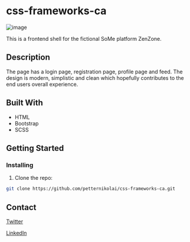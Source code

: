 # css-frameworks-ca

![image](https://github.com/petternikolai/css-frameworks-ca/assets/116467779/376031e8-d3dc-4abe-a038-cff71dfc93e8)


This is a frontend shell for the fictional SoMe platform ZenZone.

## Description

The page has a login page, registration page, profile page and feed. The design is modern, simplistic and clean which hopefully contributes to the end users overall experience. 

## Built With

- HTML
- Bootstrap
- SCSS

## Getting Started

### Installing

1. Clone the repo:

```bash
git clone https://github.com/petternikolai/css-frameworks-ca.git
```

## Contact

[Twitter](https://twitter.com/petternikolai94)

[LinkedIn](https://www.linkedin.com/in/petter-nikolai-kristoffersen-a829a41b8/)

